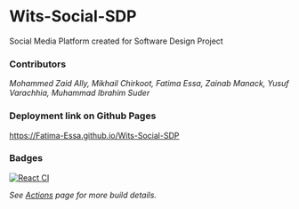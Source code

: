 # Wits-Social-SDP
Social Media Platform created for Software Design Project 

### Contributors
<em>Mohammed Zaid Ally, Mikhail Chirkoot, Fatima Essa, Zainab Manack, Yusuf Varachhia, Muhammad Ibrahim Suder</em>

### Deployment link on Github Pages
https://Fatima-Essa.github.io/Wits-Social-SDP

### Badges
[![React CI](https://github.com/Fatima-Essa/Wits-Social-SDP/actions/workflows/production.yml/badge.svg)](https://github.com/Fatima-Essa/Wits-Social-SDP/actions/workflows/node.js.yml/badge.svg)

<em> See [Actions](https://github.com/Fatima-Essa/Heroku/actions) page for more build details. </em>
